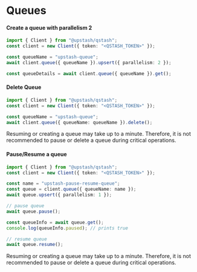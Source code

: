 # Queues

#### Create a queue with parallelism 2

```typescript  theme={"system"}
import { Client } from "@upstash/qstash";
const client = new Client({ token: "<QSTASH_TOKEN>" });

const queueName = "upstash-queue";
await client.queue({ queueName }).upsert({ parallelism: 2 });

const queueDetails = await client.queue({ queueName }).get();
```

#### Delete Queue

```typescript  theme={"system"}
import { Client } from "@upstash/qstash";
const client = new Client({ token: "<QSTASH_TOKEN>" });

const queueName = "upstash-queue";
await client.queue({ queueName: queueName }).delete();
```

<Warning>
  Resuming or creating a queue may take up to a minute.
  Therefore, it is not recommended to pause or delete a queue during critical operations.
</Warning>

#### Pause/Resume a queue

```typescript  theme={"system"}
import { Client } from "@upstash/qstash";
const client = new Client({ token: "<QSTASH_TOKEN>" });

const name = "upstash-pause-resume-queue";
const queue = client.queue({ queueName: name });
await queue.upsert({ parallelism: 1 });

// pause queue
await queue.pause();

const queueInfo = await queue.get();
console.log(queueInfo.paused); // prints true

// resume queue
await queue.resume();
```

<Warning>
  Resuming or creating a queue may take up to a minute.
  Therefore, it is not recommended to pause or delete a queue during critical operations.
</Warning>
